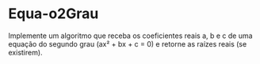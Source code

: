 # Equa-o2Grau
Implemente um algoritmo que receba os coeficientes reais a, b e c de uma equação do segundo grau (ax² + bx + c  0 e retorne as raízes reais (se existirem).
